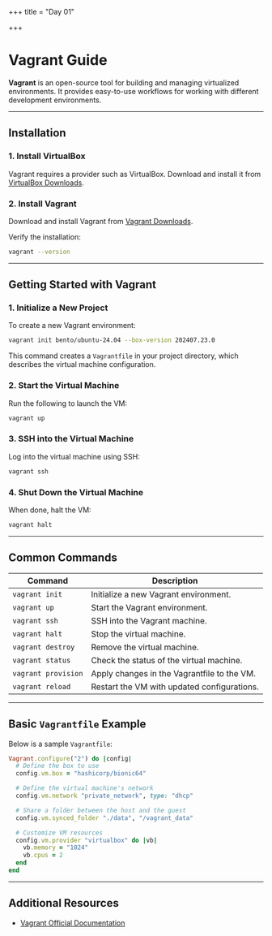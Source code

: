 +++
title = "Day 01"

+++

# Vagrant Guide

**Vagrant** is an open-source tool for building and managing virtualized environments. It provides easy-to-use workflows for working with different development environments.

---

## Installation

### 1. Install VirtualBox
Vagrant requires a provider such as VirtualBox. Download and install it from [VirtualBox Downloads](https://www.virtualbox.org/wiki/Downloads).

### 2. Install Vagrant
Download and install Vagrant from [Vagrant Downloads](https://www.vagrantup.com/downloads).

Verify the installation:
```bash
vagrant --version
```

---

## Getting Started with Vagrant

### 1. Initialize a New Project
To create a new Vagrant environment:
```bash
vagrant init bento/ubuntu-24.04 --box-version 202407.23.0
```

This command creates a `Vagrantfile` in your project directory, which describes the virtual machine configuration.

### 2. Start the Virtual Machine
Run the following to launch the VM:
```bash
vagrant up
```

### 3. SSH into the Virtual Machine
Log into the virtual machine using SSH:
```bash
vagrant ssh
```

### 4. Shut Down the Virtual Machine
When done, halt the VM:
```bash
vagrant halt
```

---

## Common Commands

| Command                   | Description                                   |
|---------------------------|-----------------------------------------------|
| `vagrant init`            | Initialize a new Vagrant environment.        |
| `vagrant up`              | Start the Vagrant environment.               |
| `vagrant ssh`             | SSH into the Vagrant machine.                |
| `vagrant halt`            | Stop the virtual machine.                    |
| `vagrant destroy`         | Remove the virtual machine.                  |
| `vagrant status`          | Check the status of the virtual machine.     |
| `vagrant provision`       | Apply changes in the Vagrantfile to the VM.  |
| `vagrant reload`          | Restart the VM with updated configurations.  |

---

## Basic `Vagrantfile` Example

Below is a sample `Vagrantfile`:

```ruby
Vagrant.configure("2") do |config|
  # Define the box to use
  config.vm.box = "hashicorp/bionic64"

  # Define the virtual machine's network
  config.vm.network "private_network", type: "dhcp"

  # Share a folder between the host and the guest
  config.vm.synced_folder "./data", "/vagrant_data"

  # Customize VM resources
  config.vm.provider "virtualbox" do |vb|
    vb.memory = "1024"
    vb.cpus = 2
  end
end
```

---

## Additional Resources

- [Vagrant Official Documentation](https://www.vagrantup.com/docs)








































































































































































































































